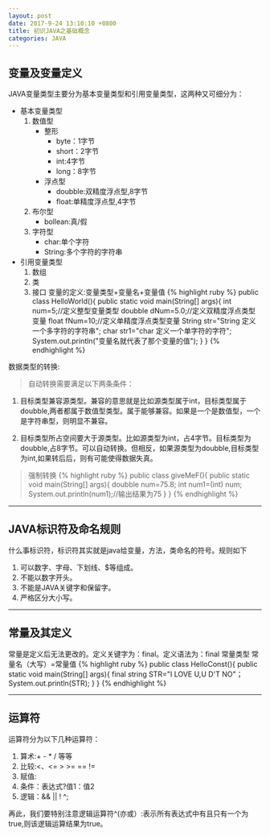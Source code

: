 ```yaml
---
layout: post
date: 2017-9-24 13:10:10 +0800
title: 初识JAVA之基础概念
categories: JAVA
---
```

## 变量及变量定义
JAVA变量类型主要分为基本变量类型和引用变量类型，这两种又可细分为：
* 基本变量类型
	1. 数值型
		* 整形
			* byte：1字节
			* short：2字节
			* int:4字节
			* long：8字节
		* 浮点型
			* doubble:双精度浮点型,8字节
			* float:单精度浮点型,4字节
	2. 布尔型
		* bollean:真/假
	3. 字符型 
		* char:单个字符
		* String:多个字符的字符串
* 引用变量类型
	1. 数组
	2. 类
	3. 接口
变量的定义:变量类型+变量名+变量值
{% highlight ruby %}
	public class HelloWorld(){
		public static void main(String[] args){
			int num=5;//定义整型变量类型
			doubble dNum=5.0;//定义双精度浮点类型变量
			float fNum=10;//定义单精度浮点类型变量
			String str="String 定义一个多字符的字符串";
			char str1="char 定义一个单字符的字符";
			System.out.println("变量名就代表了那个变量的值");
		}
	}
{% endhighlight %}


数据类型的转换:

> 自动转换需要满足以下两条条件：

1. 目标类型兼容源类型。兼容的意思就是比如源类型属于int，目标类型属于doubble,两者都属于数值型类型。属于能够兼容。如果是一个是数值型，一个是字符串型，则明显不兼容。

2. 目标类型所占空间要大于源类型。比如源类型为int，占4字节。目标类型为doubble,占8字节。可以自动转换。但相反，如果源类型为doubble,目标类型为int,如果转后后，则有可能使得数据失真。
> 强制转换
{% highlight ruby %}
public class giveMeF(){
	public static void main(String[] args){
		doubble num=75.8;
		int 	num1=(int) num;
		System.out.println(num1);//输出结果为75
	}
}
{% endhighlight %}

***
## JAVA标识符及命名规则

什么事标识符，标识符其实就是java给变量，方法，类命名的符号。规则如下
1. 可以数字、字母、下划线、$等组成。
2. 不能以数字开头。
3. 不能是JAVA关键字和保留字。
4. 严格区分大小写。


***
## 常量及其定义

常量是定义后无法更改的。定义关键字为：final。定义语法为：final 常量类型 常量名（大写）=常量值
{% highlight ruby %}
public class HelloConst(){
	public static void main(String[] args){
		final string STR="I LOVE U,U D'T NO"；
		System.out.println(STR);
	}
}
{% endhighlight %}



***
## 运算符

运算符分为以下几种运算符：
1. 算术:+ - * / 等等
2. 比较:<、<= > >= == !=
3. 赋值:
4. 条件：表达式?值1：值2
5. 逻辑：&& || ! ^;

再此，我们要特别注意逻辑运算符^(亦或）:表示所有表达式中有且只有一个为true,则该逻辑运算结果为true。





